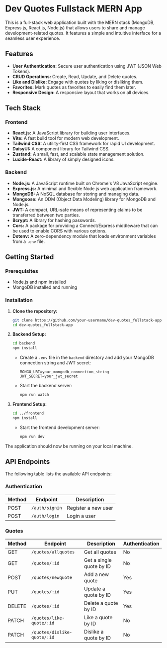 # Dev Quotes Fullstack MERN App

This is a full-stack web application built with the MERN stack (MongoDB, Express.js, React.js, Node.js) that allows users to share and manage development-related quotes. It features a simple and intuitive interface for a seamless user experience.

## Features

- **User Authentication:** Secure user authentication using JWT (JSON Web Tokens).
- **CRUD Operations:** Create, Read, Update, and Delete quotes.
- **Like and Dislike:** Engage with quotes by liking or disliking them.
- **Favorites:** Mark quotes as favorites to easily find them later.
- **Responsive Design:** A responsive layout that works on all devices.

## Tech Stack

### Frontend

- **React.js:** A JavaScript library for building user interfaces.
- **Vite:** A fast build tool for modern web development.
- **Tailwind CSS:** A utility-first CSS framework for rapid UI development.
- **DaisyUI:** A component library for Tailwind CSS.
- **Zustand:** A small, fast, and scalable state management solution.
- **Lucide-React:** A library of simply designed icons.

### Backend

- **Node.js:** A JavaScript runtime built on Chrome's V8 JavaScript engine.
- **Express.js:** A minimal and flexible Node.js web application framework.
- **MongoDB:** A NoSQL database for storing and managing data.
- **Mongoose:** An ODM (Object Data Modeling) library for MongoDB and Node.js.
- **JWT:** A compact, URL-safe means of representing claims to be transferred between two parties.
- **Bcrypt:** A library for hashing passwords.
- **Cors:** A package for providing a Connect/Express middleware that can be used to enable CORS with various options.
- **Dotenv:** A zero-dependency module that loads environment variables from a `.env` file.

## Getting Started

### Prerequisites

- Node.js and npm installed
- MongoDB installed and running

### Installation

1. **Clone the repository:**
   ```bash
   git clone https://github.com/your-username/dev-quotes_fullstack-app.git
   cd dev-quotes_fullstack-app
   ```

2. **Backend Setup:**
   ```bash
   cd backend
   npm install
   ```
   - Create a `.env` file in the `backend` directory and add your MongoDB connection string and JWT secret:
     ```
     MONGO_URI=your_mongodb_connection_string
     JWT_SECRET=your_jwt_secret
     ```
   - Start the backend server:
     ```bash
     npm run watch
     ```

3. **Frontend Setup:**
   ```bash
   cd ../frontend
   npm install
   ```
   - Start the frontend development server:
     ```bash
     npm run dev
     ```

The application should now be running on your local machine.

## API Endpoints

The following table lists the available API endpoints:

### Authentication

| Method | Endpoint      | Description      |
|--------|---------------|------------------|
| POST   | `/auth/signin`| Register a new user |
| POST   | `/auth/login` | Login a user     |

### Quotes

| Method | Endpoint                   | Description                | Authentication |
|--------|----------------------------|----------------------------|----------------|
| GET    | `/quotes/allquotes`        | Get all quotes             | No             |
| GET    | `/quotes/:id`              | Get a single quote by ID   | No             |
| POST   | `/quotes/newquote`         | Add a new quote            | Yes            |
| PUT    | `/quotes/:id`              | Update a quote by ID       | Yes            |
| DELETE | `/quotes/:id`              | Delete a quote by ID       | Yes            |
| PATCH  | `/quotes/like-quote/:id`   | Like a quote by ID         | No             |
| PATCH  | `/quotes/dislike-quote/:id`| Dislike a quote by ID      | No             |


